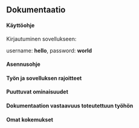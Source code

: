 ## Dokumentaatio

#### Käyttöohje

Kirjautuminen sovellukseen:

username: __hello__, password: __world__


#### Asennusohje


#### Työn ja sovelluksen rajoitteet


#### Puuttuvat ominaisuudet


#### Dokumentaation vastaavuus toteutettuun työhön


#### Omat kokemukset


